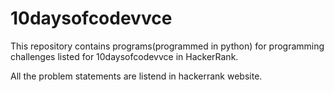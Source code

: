 # 10daysofcodevvce
This repository contains programs(programmed in python) for programming challenges listed for 10daysofcodevvce in HackerRank.

All the problem statements are listend in hackerrank website.
